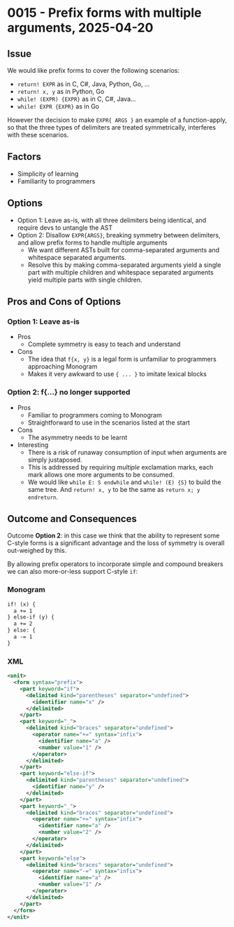 # 0015 - Prefix forms with multiple arguments, 2025-04-20

## Issue

We would like prefix forms to cover the following scenarios:

- `return! EXPR` as in C, C#, Java, Python, Go, ...
- `return! x, y` as in Python, Go
- `while! (EXPR) {EXPR}` as in C, C#, Java...
- `while! EXPR {EXPR}` as in Go

However the decision to make `EXPR{ ARGS }` an example of a function-apply, so
that the three types of delimiters are treated symmetrically, interferes with
these scenarios.

## Factors

- Simplicity of learning
- Familiarity to programmers

## Options

- Option 1: Leave as-is, with all three delimiters being identical, and require
  devs to untangle the AST
- Option 2: Disallow `EXPR{ARGS}`, breaking symmetry between delimiters, and
  allow prefix forms to handle multiple arguments
  - We want different ASTs built for comma-separated arguments and
    whitespace separated arguments.
  - Resolve this by making comma-separated arguments yield a single part with
    multiple children and whitespace separated arguments yield multiple parts
    with single children.

## Pros and Cons of Options

### Option 1: Leave as-is

- Pros
  - Complete symmetry is easy to teach and understand
- Cons
  - The idea that `f{x, y}` is a legal form is unfamiliar to programmers
    approaching Monogram
  - Makes it very awkward to use `{ ... }` to imitate lexical blocks

### Option 2: f{...} no longer supported

- Pros
  - Familiar to programmers coming to Monogram
  - Straightforward to use in the scenarios listed at the start
- Cons
  - The asymmetry needs to be learnt
- Interesting
  - There is a risk of runaway consumption of input when arguments are
    simply justaposed.
  - This is addressed by requiring _multiple_ exclamation marks, each mark
    allows one more arguments to be consumed.
  - We would like `while E: S endwhile` and `while! (E) {S}` to build the 
    same tree. And `return! x, y` to be the same as `return x; y endreturn`.

## Outcome and Consequences

Outcome **Option 2**: in this case we think that the ability to represent
some C-style forms is a significant advantage and the loss of symmetry is
overall out-weighed by this. 

By allowing prefix operators to incorporate simple and compound breakers
we can also more-or-less support C-style `if`:

### Monogram
```txt
if! (x) {
  a += 1
} else-if (y) {
  a += 2
} else: {
  a -= 1
}
```

### XML
```xml
<unit>
  <form syntax="prefix">
    <part keyword="if">
      <delimited kind="parentheses" separator="undefined">
        <identifier name="x" />
      </delimited>
    </part>
    <part keyword="_">
      <delimited kind="braces" separator="undefined">
        <operator name="+=" syntax="infix">
          <identifier name="a" />
          <number value="1" />
        </operator>
      </delimited>
    </part>
    <part keyword="else-if">
      <delimited kind="parentheses" separator="undefined">
        <identifier name="y" />
      </delimited>
    </part>
    <part keyword="_">
      <delimited kind="braces" separator="undefined">
        <operator name="+=" syntax="infix">
          <identifier name="a" />
          <number value="2" />
        </operator>
      </delimited>
    </part>
    <part keyword="else">
      <delimited kind="braces" separator="undefined">
        <operator name="-=" syntax="infix">
          <identifier name="a" />
          <number value="1" />
        </operator>
      </delimited>
    </part>
  </form>
</unit>
```

